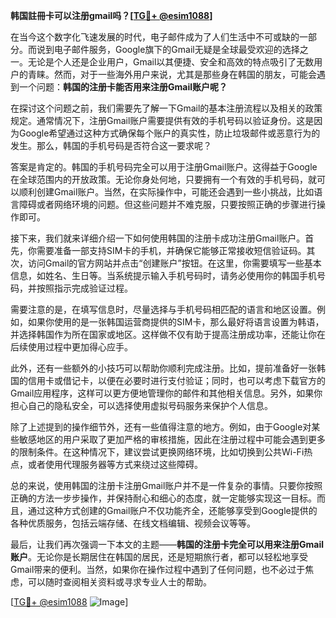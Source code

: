 **韩国註冊卡可以注册gmail吗？[[TG💪+ @esim1088](https://t.me/s/esim1088)]**

在当今这个数字化飞速发展的时代，电子邮件成为了人们生活中不可或缺的一部分。而说到电子邮件服务，Google旗下的Gmail无疑是全球最受欢迎的选择之一。无论是个人还是企业用户，Gmail以其便捷、安全和高效的特点吸引了无数用户的青睐。然而，对于一些海外用户来说，尤其是那些身在韩国的朋友，可能会遇到一个问题：**韩国的注册卡能否用来注册Gmail账户呢？**

在探讨这个问题之前，我们需要先了解一下Gmail的基本注册流程以及相关的政策规定。通常情况下，注册Gmail账户需要提供有效的手机号码以验证身份。这是因为Google希望通过这种方式确保每个账户的真实性，防止垃圾邮件或恶意行为的发生。那么，韩国的手机号码是否符合这一要求呢？

答案是肯定的。韩国的手机号码完全可以用于注册Gmail账户。这得益于Google在全球范围内的开放政策。无论你身处何地，只要拥有一个有效的手机号码，就可以顺利创建Gmail账户。当然，在实际操作中，可能还会遇到一些小挑战，比如语言障碍或者网络环境的问题。但这些问题并不难克服，只要按照正确的步骤进行操作即可。

接下来，我们就来详细介绍一下如何使用韩国的注册卡成功注册Gmail账户。首先，你需要准备一部支持SIM卡的手机，并确保它能够正常接收短信验证码。其次，访问Gmail的官方网站并点击“创建账户”按钮。在这里，你需要填写一些基本信息，如姓名、生日等。当系统提示输入手机号码时，请务必使用你的韩国手机号码，并按照指示完成验证过程。

需要注意的是，在填写信息时，尽量选择与手机号码相匹配的语言和地区设置。例如，如果你使用的是一张韩国运营商提供的SIM卡，那么最好将语言设置为韩语，并选择韩国作为所在国家或地区。这样做不仅有助于提高注册成功率，还能让你在后续使用过程中更加得心应手。

此外，还有一些额外的小技巧可以帮助你顺利完成注册。比如，提前准备好一张韩国的信用卡或借记卡，以便在必要时进行支付验证；同时，也可以考虑下载官方的Gmail应用程序，这样可以更方便地管理你的邮件和其他相关信息。另外，如果你担心自己的隐私安全，可以选择使用虚拟号码服务来保护个人信息。

除了上述提到的操作细节外，还有一些值得注意的地方。例如，由于Google对某些敏感地区的用户采取了更加严格的审核措施，因此在注册过程中可能会遇到更多的限制条件。在这种情况下，建议尝试更换网络环境，比如切换到公共Wi-Fi热点，或者使用代理服务器等方式来绕过这些障碍。

总的来说，使用韩国的注册卡注册Gmail账户并不是一件复杂的事情。只要你按照正确的方法一步步操作，并保持耐心和细心的态度，就一定能够实现这一目标。而且，通过这种方式创建的Gmail账户不仅功能齐全，还能够享受到Google提供的各种优质服务，包括云端存储、在线文档编辑、视频会议等等。

最后，让我们再次强调一下本文的主题——**韩国的注册卡完全可以用来注册Gmail账户**。无论你是长期居住在韩国的居民，还是短期旅行者，都可以轻松地享受Gmail带来的便利。当然，如果你在操作过程中遇到了任何问题，也不必过于焦虑，可以随时查阅相关资料或寻求专业人士的帮助。

[[TG💪+ @esim1088](https://t.me/s/esim1088) ![Image](https://i.postimg.cc/4NQfJmqS/Snipaste-2025-05-13-00-14-12.png)]